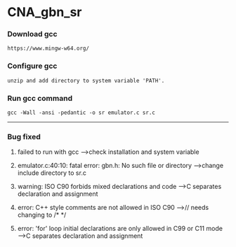 # CNA_gbn_sr

### Download gcc
    https://www.mingw-w64.org/
### Configure gcc
    unzip and add directory to system variable 'PATH'.

### Run gcc command
    gcc -Wall -ansi -pedantic -o sr emulator.c sr.c

---

### Bug fixed
1. failed to run with gcc
   ——>check installation and system variable

2. emulator.c:40:10: fatal error: gbn.h: No such file or directory
   ——>change include directory to sr.c

3. warning: ISO C90 forbids mixed declarations and code
   ——>C separates declaration and assignment

4. error: C++ style comments are not allowed in ISO C90
   ——>// needs changing to /*  */

5. error: 'for' loop initial declarations are only allowed in C99 or C11 mode
   ——>C separates declaration and assignment
